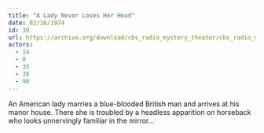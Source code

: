 ```yaml
---
title: "A Lady Never Loses Her Head"
date: 02/16/1974
id: 39
url: https://archive.org/download/cbs_radio_mystery_theater/cbs_radio_mystery_theater-0001-0050.zip/cbs_radio_mystery_theater-0001-0050%2Fcbsrmt_0039_a_lady_never_loses_her_head.mp3
actors:
  - 14
  - 8
  - 35
  - 38
  - 90
---
```

An American lady marries a blue-blooded British man and arrives at his manor house. There she is troubled by a headless apparition on horseback who looks unnervingly familiar in the mirror...